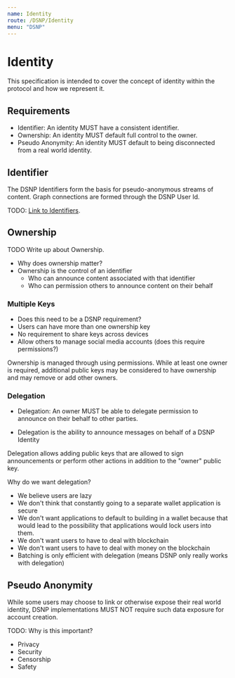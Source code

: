 ```yaml
---
name: Identity
route: /DSNP/Identity
menu: "DSNP"
---
```


# Identity

This specification is intended to cover the concept of identity within the protocol and how we represent it.

## Requirements

* Identifier: An identity MUST have a consistent identifier.
* Ownership: An identity MUST default full control to the owner.
* Pseudo Anonymity: An identity MUST default to being disconnected from a real world identity.

## Identifier

The DSNP Identifiers form the basis for pseudo-anonymous streams of content. Graph connections are formed through the DSNP User Id.

TODO: [Link to Identifiers](./Identifiers).

## Ownership

TODO Write up about Ownership.

- Why does ownership matter?
- Ownership is the control of an identifier
  - Who can announce content associated with that identifier
  - Who can permission others to announce content on their behalf

### Multiple Keys

- Does this need to be a DSNP requirement?
- Users can have more than one ownership key
- No requirement to share keys across devices
- Allow others to manage social media accounts (does this require permissions?)

Ownership is managed through using permissions.
While at least one owner is required, additional public keys may be considered to have ownership and may remove or add other owners.

### Delegation

* Delegation: An owner MUST be able to delegate permission to announce on their behalf to other parties.

- Delegation is the ability to announce messages on behalf of a DSNP Identity

Delegation allows adding public keys that are allowed to sign announcements or perform other actions in addition to the "owner" public key.

Why do we want delegation?
- We believe users are lazy
- We don't think that constantly going to a separate wallet application is secure
- We don't want applications to default to building in a wallet because that would lead to the possibility that applications would lock users into them.
- We don't want users to have to deal with blockchain
- We don't want users to have to deal with money on the blockchain
- Batching is only efficient with delegation (means DSNP only really works with delegation)

## Pseudo Anonymity

While some users may choose to link or otherwise expose their real world identity, DSNP implementations MUST NOT require such data exposure for account creation.

TODO: Why is this important?

- Privacy
- Security
- Censorship
- Safety
